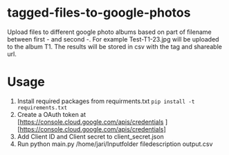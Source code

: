# tagged-files-to-google-photos
Upload files to different google photo albums based on part of filename between first - and second -. For example Test-T1-23.jpg will be uploaded to the album T1. 
The results will be stored in csv with the tag and shareable url.


# Usage
1. Install required packages from requirments.txt
`pip install -t requirements.txt`
2. Create a OAuth token at [https://console.cloud.google.com/apis/credentials ][https://console.cloud.google.com/apis/credentials]
3. Add Client ID and Client secret to client_secret.json
4. Run python main.py /home/jari/Inputfolder filedescription output.csv



